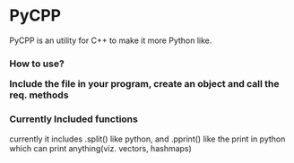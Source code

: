 # PyCPP
PyCPP is an utility for C++ to make it more Python like.

<h3> How to use?
  <p>Include the file in your program, create an object and call the req. methods</p>
  <h3> Currently Included functions</h3>
  <p> currently it includes .split() like python, and .pprint() like the print in python which can print anything(viz. vectors, hashmaps)</p>
